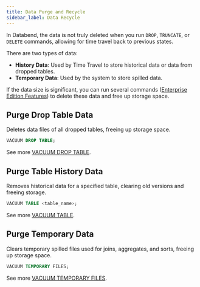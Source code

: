 ```yaml
---
title: Data Purge and Recycle
sidebar_label: Data Recycle
---
```


In Databend, the data is not truly deleted when you run `DROP`, `TRUNCATE`, or `DELETE` commands, allowing for time travel back to previous states.

There are two types of data:
- **History Data**: Used by Time Travel to store historical data or data from dropped tables.
- **Temporary Data**: Used by the system to store spilled data.

If the data size is significant, you can run several commands ([Enterprise Edition Features](/guides/overview/editions/dee/enterprise-features)) to delete these data and free up storage space.

## Purge Drop Table Data

Deletes data files of all dropped tables, freeing up storage space.

```sql
VACUUM DROP TABLE;
```

See more [VACUUM DROP TABLE](/sql/sql-commands/administration-cmds/vacuum-drop-table).

## Purge Table History Data

Removes historical data for a specified table, clearing old versions and freeing storage.

```sql
VACUUM TABLE <table_name>;
```
See more [VACUUM TABLE](/sql/sql-commands/administration-cmds/vacuum-table).

## Purge Temporary Data

Clears temporary spilled files used for joins, aggregates, and sorts, freeing up storage space.

```sql
VACUUM TEMPORARY FILES;
```

See more [VACUUM TEMPORARY FILES](/sql/sql-commands/administration-cmds/vacuum-temp-files).

